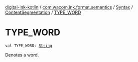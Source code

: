 [digital-ink-kotlin](../../../index.md) / [com.wacom.ink.format.semantics](../../index.md) / [Syntax](../index.md) / [ContentSegmentation](index.md) / [TYPE_WORD](./-t-y-p-e_-w-o-r-d.md)

# TYPE_WORD

`val TYPE_WORD: `[`String`](https://kotlinlang.org/api/latest/jvm/stdlib/kotlin/-string/index.html)

Denotes a word.

